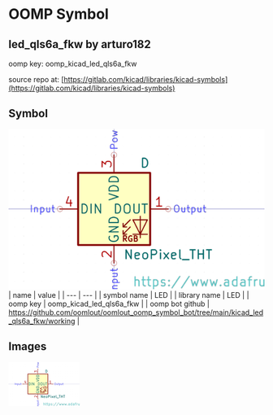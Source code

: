 # OOMP Symbol  
## led_qls6a_fkw  by arturo182  
  
oomp key: oomp_kicad_led_qls6a_fkw  
  
source repo at: [https://gitlab.com/kicad/libraries/kicad-symbols](https://gitlab.com/kicad/libraries/kicad-symbols)  
## Symbol  
  
[![working.png](working_600.png)](working.png)  
| name | value | 
| --- | --- | 
| symbol name | LED | 
| library name | LED | 
| oomp key | oomp_kicad_led_qls6a_fkw | 
| oomp bot github | https://github.com/oomlout/oomlout_oomp_symbol_bot/tree/main/kicad_led_qls6a_fkw/working | 
## Images  
  
[![working.png](working_140.png)](working.png)  
